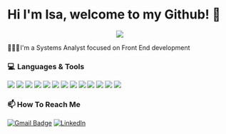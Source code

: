 # Hi I'm Isa, welcome to my Github! 👋

<div align="center">
	<img src="https://media.giphy.com/media/L1R1tvI9svkIWwpVYr/giphy.gif">
</div>

👩🏻‍💻 I'm a Systems Analyst focused on Front End development

### 💻  Languages & Tools
<img src = "https://img.shields.io/badge/-HTML5-E34F26?style=flat&logo=html5&logoColor=white"> 
<img src = "https://img.shields.io/badge/-CSS3-1572B6?style=flat&logo=css3&logoColor=white">
<img src="https://img.shields.io/badge/-JavaScript-eed718?style=flat&logo=javascript&logoColor=ffffff">
<img src="https://img.shields.io/badge/-Bootstrap-563D7C?style=flat&logo=bootstrap&logoColor=white">
<img src="https://img.shields.io/badge/-Node.js-3C873A?style=flat&logo=Node.js&logoColor=white">
<img src="https://img.shields.io/badge/-React-000000?style=flat&logo=react&logoColor=00c8ff">
<img src="https://img.shields.io/badge/-SQL-orange?style=flat&logo=sql&link=https://github.com/Quananhle">
<img src="https://img.shields.io/badge/-MySQL-F29111?style=flat&logo=mysql&logoColor=FFFFFF">
<img src="https://img.shields.io/badge/-Firebase-FFA611?style=flat&logo=firebase&logoColor=FFFFFF">
<img src="http://img.shields.io/badge/-Git-F1502F?style=flat&logo=git&logoColor=FFFFFF">
<img src="http://img.shields.io/badge/-Github-000000?style=flat&logo=github&logoColor=FFFFFF">
<img src="http://img.shields.io/badge/-VS%20Code-007ACC?style=flat&logo=visual%20studio%20code&logoColor=white">
<img src="http://img.shields.io/badge/-Vercel-black?style=flat&logo=vercel&logoColor=white">


### 📫 How To Reach Me

[![Gmail Badge](https://img.shields.io/badge/-Gmail-c14438?style=flat-square&logo=Gmail&logoColor=white&link=mailto:contato.weltonf@gmail.com)](mailto:isabelrodriguez.dg@gmail.com)
<a href="https://www.linkedin.com/in/isabelrod" target="_blank"><img src="https://img.shields.io/badge/LinkedIn-%230077B5.svg?&style=flat-square&logo=linkedin&logoColor=white" alt="LinkedIn"></a>


